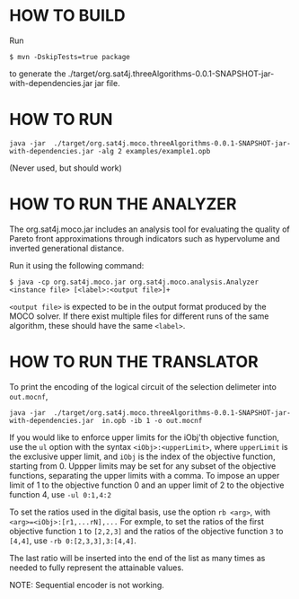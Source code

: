 # HOW TO BUILD 

Run

```
$ mvn -DskipTests=true package
```

to generate the
./target/org.sat4j.threeAlgorithms-0.0.1-SNAPSHOT-jar-with-dependencies.jar
jar file.

# HOW TO RUN

```
java -jar  ./target/org.sat4j.moco.threeAlgorithms-0.0.1-SNAPSHOT-jar-with-dependencies.jar -alg 2 examples/example1.opb
```

(Never used, but should work)
# HOW TO RUN THE ANALYZER

The org.sat4j.moco.jar includes an analysis tool for evaluating the
quality of Pareto front approximations through indicators such as
hypervolume and inverted generational distance.

Run it using the following command:

```
$ java -cp org.sat4j.moco.jar org.sat4j.moco.analysis.Analyzer <instance file> [<label>:<output file>]+
```

`<output file>` is expected to be in the output format produced by the
MOCO solver.  If there exist multiple files for different runs of the
same algorithm, these should have the same `<label>`.

# HOW TO RUN THE TRANSLATOR

To print the encoding of the logical circuit of the selection
delimeter into ``out.mocnf``,


```
java -jar  ./target/org.sat4j.moco.threeAlgorithms-0.0.1-SNAPSHOT-jar-with-dependencies.jar  in.opb -ib 1 -o out.mocnf
```

If you would like to enforce upper limits for the iObj'th objective function,
use the ``ul`` option with the syntax ``<iObj>:<upperLimit>``,
where ``upperLimit`` is the exclusive upper limit, and ``iObj`` is the
index of the objective function, starting from 0. Uppper limits may be
set for any subset of the objective functions, separating the upper limits with a comma. 
To impose an upper limit of 1 to the objective function 0 and an upper limit of 2 to the objective function 4,
use ``-ul 0:1,4:2``

To set the ratios used in the digital basis, use the option ``rb <arg>``, with ``<arg>=<iObj>:[r1,...rN],...``
For exmple, to set the ratios of the first objective function `1` to ``[2,2,3]`` and the ratios of the objective function ``3`` to ``[4,4]``,
use ``-rb 0:[2,3,3],3:[4,4]``.

The last ratio will be inserted into the end of the list as many times
as needed to fully represent the attainable values.


NOTE: Sequential encoder is not working.
